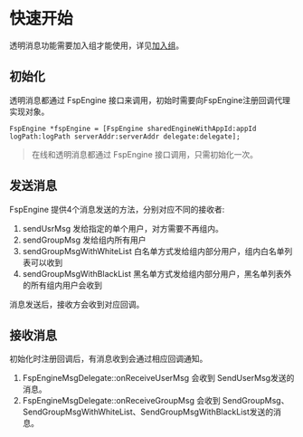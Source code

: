 # 快速开始

透明消息功能需要加入组才能使用，详见[加入组](../platform/prepare_ios.md)。

## 初始化

透明消息都通过 FspEngine 接口来调用，初始时需要向FspEngine注册回调代理实现对象。

```objc
FspEngine *fspEngine = [FspEngine sharedEngineWithAppId:appId logPath:logPath serverAddr:serverAddr delegate:delegate];
```

> 在线和透明消息都通过 FspEngine 接口调用，只需初始化一次。

## 发送消息

FspEngine 提供4个消息发送的方法，分别对应不同的接收者:

1. sendUsrMsg 发给指定的单个用户，对方需要不再组内。
2. sendGroupMsg 发给组内所有用户
3. sendGroupMsgWithWhiteList 白名单方式发给组内部分用户，组内白名单列表可以收到
4. sendGroupMsgWithBlackList 黑名单方式发给组内部分用户，黑名单列表外的所有组内用户会收到

消息发送后，接收方会收到对应回调。

## 接收消息

初始化时注册回调后，有消息收到会通过相应回调通知。

1. FspEngineMsgDelegate::onReceiveUserMsg 会收到 SendUserMsg发送的消息。
2. FspEngineMsgDelegate::onReceiveGroupMsg 会收到 SendGroupMsg、SendGroupMsgWithWhiteList、SendGroupMsgWithBlackList发送的消息。


